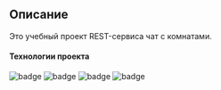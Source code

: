 ## Описание ##
Это учебный проект REST-сервиса чат с комнатами.
#### Технологии проекта ####
![badge](https://img.shields.io/badge/PostgreSQL-12-blue)
![badge](https://img.shields.io/badge/Java-11-green)
![badge](https://img.shields.io/badge/Maven-3.6-green)
![badge](https://img.shields.io/badge/SpringBot-2.6-yellow)